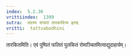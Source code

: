 ```yaml
---
index:  5.2.36
vrittiindex:  1399
sutra:  तदस्य संजातं तारकादिभ्य इतच्
vritti:  tattvabodhini 
---
```


तारकितमिति। एवं पुष्पितं फलितं पुलकितं रोमाञ्चितमित्याद्युदाहार्यम्।

